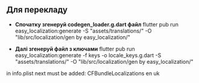 ## Для перекладу

- **Спочатку згенеруй codegen_loader.g.dart файл** flutter pub run easy_localization:generate -S "assets/translations/" -O "lib/src/localization/gen by easy_localization/"

- **Далі згенеруй файл з ключами** flutter pub run easy_localization:generate -f keys -o locale_keys.g.dart -S "assets/translations/" -O "lib/src/localization/gen by easy_localization/"

in info.plist next must be added:
<key>CFBundleLocalizations</key>
<array>
<string>en</string>
<string>uk</string>
</array>
